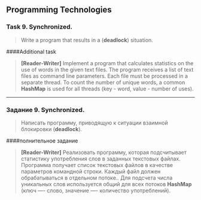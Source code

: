 ## Programming Technologies
### Task 9. Synchronized.
>Write a program that results in a (**deadlock**) situation.

####Additional task
> **[Reader-Writer]** Implement a program that calculates statistics on the use of words in the given text files. The program receives a list of text files as command line parameters. Each file must be processed in a separate thread. To count the number of unique words, a common **HashMap** is used for all threads (key - word, value - number of uses). 
---
### Задание 9. Synchronized.
>Написать программу, приводящую к ситуации взаимной блокировки (**deadlock**).

####полнительное задание
>**[Reader-Writer]** Реализовать программу, которая подсчитывает статистику употребления слов в заданных текстовых файлах. Программа получает список текстовых файлов в качестве параметров командной строки. Каждый файл должен обрабатываться в отдельном потоке.. Для подсчета числа уникальных слов используется общий для всех потоков **HashMap** (ключ —- слово, значение —- количество употреблений).
